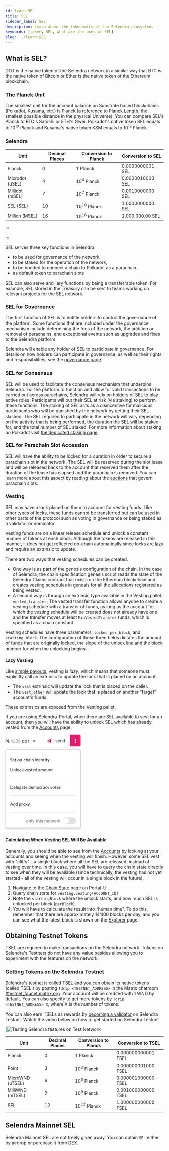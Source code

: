 ```yaml
---
id: learn-SEL
title: SEL
sidebar_label: SEL
description: Learn about the tokenomics of the Selendra ecosystem.
keywords: [token, SEL, what are the uses of SEL]
slug: ../learn-SEL
---
```


## What is SEL?

DOT is the native token of the Selendra network in a similar way that BTC is the native token of
Bitcoin or Ether is the native token of the Ethereum blockchain.

### The Planck Unit

The smallest unit for the account balance on Substrate based blockchains (Polkadot, Kusama, etc.) is
Planck (a reference to [Planck Length](https://en.wikipedia.org/wiki/Planck_length), the smallest
possible distance in the physical Universe). You can compare SEL's Planck to BTC's Satoshi or ETH's
Gwei. Polkadot's native token SEL equals to 10<sup>10</sup> Planck and Kusama's native token KSM
equals to 10<sup>12</sup> Planck.

### Selendra

| Unit            | Decimal Places | Conversion to Planck   | Conversion to SEL |
| --------------- | -------------- | ---------------------- | ----------------- |
| Planck          | 0              | 1 Planck               | 0.0000000001 SEL  |
| Microdot (uSEL) | 4              | 10<sup>4</sup> Planck  | 0.0000010000 SEL  |
| Millidot (mSEL) | 7              | 10<sup>7</sup> Planck  | 0.0010000000 SEL  |
| SEL (SEL)       | 10             | 10<sup>10</sup> Planck | 1.0000000000 SEL  |
| Million (MSEL)  | 16             | 10<sup>16</sup> Planck | 1,000,000.00 SEL  |

:::


:::

SEL serves three key functions in Selendra:

- to be used for governance of the network,
- to be staked for the operation of the network,
- to be bonded to connect a chain to Polkadot as a parachain.
- as default token to parachain slots

SEL can also serve ancillary functions by being a transferrable token. For example, SEL stored in
the Treasury can be sent to teams working on relevant projects for the SEL network.

### SEL for Governance

The first function of SEL is to entitle holders to control the governance of the platform. Some
functions that are included under the governance mechanism include determining the fees of the
network, the addition or removal of parachains, and exceptional events such as upgrades and fixes to
the Selendra platform.

Selendra will enable any holder of SEL to participate in governance. For details on how holders can
participate in governance, as well as their rights and responsibilities, see the
[governance page](learn-governance.md).

### SEL for Consensus

SEL will be used to facilitate the consensus mechanism that underpins Selendra. For the platform to
function and allow for valid transactions to be carried out across parachains, Selendra will rely on
holders of SEL to play active roles. Participants will put their SEL at risk (via staking) to
perform these functions. The staking of SEL acts as a disincentive for malicious participants who
will be punished by the network by getting their SEL slashed. The SEL required to participate in the
network will vary depending on the activity that is being performed, the duration the SEL will be
staked for, and the total number of SEL staked. For more information about staking on Polkadot visit
[the dedicated staking page](./learn-staking.md).

### SEL for Parachain Slot Accession

SEL will have the ability to be locked for a duration in order to secure a parachain slot in the
network. The SEL will be reserved during the slot lease and will be released back to the account
that reserved them after the duration of the lease has elapsed and the parachain is removed. You can
learn more about this aspect by reading about the [auctions](learn-auction.md) that govern parachain
slots.

### Vesting

SEL may have a lock placed on them to account for vesting funds. Like other types of locks, these
funds cannot be transferred but can be used in other parts of the protocol such as voting in
governance or being staked as a validator or nominator.

Vesting funds are on a linear release schedule and unlock a constant number of tokens at each block.
Although the tokens are released in this manner, it does not get reflected on-chain automatically
since locks are [lazy](#lazy-vesting) and require an extrinsic to update.

There are two ways that vesting schedules can be created.

- One way is as part of the genesis configuration of the chain. In the case of Selendra,
  the chain specification genesis script reads the state of the Selendra Claims contract that exists
  on the Ethereum blockchain and creates vesting schedules in genesis for all the allocations
  registered as being vested.
- A second way is through an extrinsic type available in the Vesting pallet, `vested_transfer`. The
  vested transfer function allows anyone to create a vesting schedule with a transfer of funds, as
  long as the account for which the vesting schedule will be created does not already have one and
  the transfer moves at least `MinVestedTransfer` funds, which is specified as a chain constant.

Vesting schedules have three parameters, `locked`, `per_block`, and `starting_block`. The
configuration of these three fields dictates the amount of funds that are originally locked, the
slope of the unlock line and the block number for when the unlocking begins.

#### Lazy Vesting

Like [simple payouts](learn-simple-payouts.md), vesting is _lazy_, which means that someone must
explicitly call an extrinsic to update the lock that is placed on an account.

- The `vest` extrinsic will update the lock that is placed on the caller.
- The `vest_other` will update the lock that is placed on another "target" account's funds.

These extrinsics are exposed from the Vesting pallet.

If you are using Selendra-Portal, when there are SEL available to vest for an account, then you will
have the ability to unlock SEL which has already vested from the
[Accounts](https://portal.selendra.org/#/accounts) page.

![unbond](../assets/unlock-vesting.png)

#### Calculating When Vesting SEL Will Be Available

Generally, you should be able to see from the [Accounts](https://portal.selendra.org/#/accounts) by
looking at your accounts and seeing when the vesting will finish. However, some SEL vest with
"cliffs" - a single block where all the SEL are released, instead of vesting over time. In this
case, you will have to query the chain state directly to see when they will be available (since
technically, the vesting has not yet started - all of the vesting will occur in a single block in
the future).

1. Navigate to the
   [Chain State](https://portal.selendra.org/?rpc=wss%3A%2F%2Frpc.selendra.org#/chainstate) page on
   Portal-UI.
2. Query chain state for `vesting.vesting(ACCOUNT_ID)`
3. Note the `startingBlock` where the unlock starts, and how much SEL is unlocked per block
   (`perBlock`).
4. You will have to calculate the result into “human time". To do this, remember that there are
   approximately 14’400 blocks per day, and you can see what the latest block is shown on the
   [Explorer](https://portal.selendra.org/?rpc=wss%3A%2F%2Frpc.selendra.org#/explorer) page.

## Obtaining Testnet Tokens

TSEL are required to make transactions on the Selendra network. Tokens on Selendra's Testnets
do not have any value besides allowing you to experiment with the features on the
network.

### Getting Tokens on the Selendra Testnet

Selendra's testnet is called [TSEL](../maintain/maintain-networks.md#selendra-test-network) and
you can obtain its native tokens (called TSEL!) by posting `!drip <TESTNET_ADDRESS>` in the
Matrix chatroom [#testnet_faucet:matrix.org](https://matrix.to/#/#testnet_faucet:matrix.org). Your
account will be credited with 1 WND by default. You can also specify to get more tokens by
`!drip <TESTNET_ADDRESS> X`, where X is the number of tokens.

You can also earn TSELs as rewards by [becoming a validator](learn-validator.md) on Selendra Testnet.
Watch the video below on how to get started on Selendra Testnet.

[![Testing Selendra features on Test Network](https://www.youtube.com/channel/UCWO6SVOPiR6CFBrHRLD2DDA)

| Unit            | Decimal Places | Conversion to Planck   | Conversion to TSEL  |
| --------------- | -------------- | ---------------------- | ------------------ |
| Planck          | 0              | 1 Planck               | 0.000000000001 TSEL |
| Point           | 3              | 10<sup>3</sup> Planck  | 0.000000001000 TSEL |
| MicroWND (uTSEL) | 6              | 10<sup>6</sup> Planck  | 0.000001000000 TSEL |
| MilliWND (mTSEL) | 9              | 10<sup>9</sup> Planck  | 0.001000000000 TSEL |
| SEL             | 12             | 10<sup>12</sup> Planck | 1.000000000000 TSEL |

## Selendra Mainnet SEL

Selendra Mainnet SEL are not freely given away. You can obtain `SEL` either by airdrop or purchase it from DEX.

